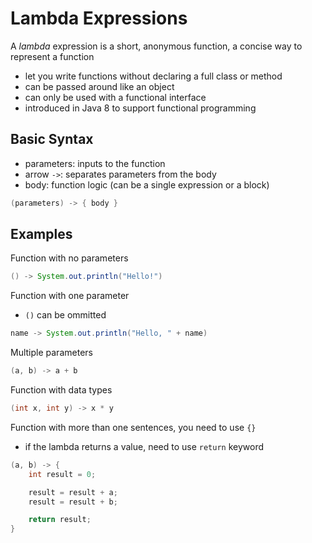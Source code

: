 # Lambda Expressions

A _lambda_ expression is a short, anonymous function, a concise way to represent a function

- let you write functions without declaring a full class or method
- can be passed around like an object
- can only be used with a functional interface
- introduced in Java 8 to support functional programming

## Basic Syntax

- parameters: inputs to the function
- arrow `->`: separates parameters from the body
- body: function logic (can be a single expression or a block)

```java
(parameters) -> { body }
```

## Examples

Function with no parameters

```java
() -> System.out.println("Hello!")
```

Function with one parameter

- `()` can be ommitted

```java
name -> System.out.println("Hello, " + name)
```

Multiple parameters

```java
(a, b) -> a + b
```

Function with data types

```java
(int x, int y) -> x * y
```

Function with more than one sentences, you need to use `{}`

- if the lambda returns a value, need to use `return` keyword

```java
(a, b) -> {
    int result = 0;

    result = result + a;
    result = result + b;

    return result;
}
```
